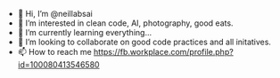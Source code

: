 - 👋 Hi, I’m @neillabsai
- 👀 I’m interested in clean code, AI, photography, good eats.
- 🌱 I’m currently learning everything...
- 💞️ I’m looking to collaborate on good code practices and all initatives. 
- 📫 How to reach me https://fb.workplace.com/profile.php?id=100080413546580

<!---
neillabsai/neillabsai is a ✨ special ✨ repository because its `README.md` (this file) appears on your GitHub profile.
You can click the Preview link to take a look at your changes.
--->
